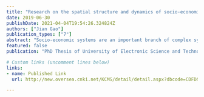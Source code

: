 ```yaml
---
title: "Research on the spatial structure and dynamics of socio-economic systems"
date: 2019-06-30
publishDate: 2021-04-04T19:54:26.324824Z
authors: ["Jian Gao"]
publication_types: ["7"]
abstract: "Socio-economic systems are an important branch of complex systems, which involves the complex interactions between people's economic activities and the social environment in which they live. With the constant change of cognition and behavior, people's subjective decision-making process greatly affects the operation of socio-economic systems. To accurately and timely perceive socioeconomic situation and to reveal and understand the law of socioeconomic development have great theoretical and practical values. Revealing the status of socioeconomic development in many aspects and predicting the development trends with desirable accuracy can greatly help to guide socioeconomic decision-making. Uncovering the socioeconomic behavioral patterns of individuals can contribute to gradually realizing predictive management. Quantifying the macro socioeconomic structure can help to explore the path of economic development. How to effectively analyze the structure and evolution of socio-economic systems is an important scientific issue in the interdisciplinary research field, and it has recently received great attention from many related disciplines including computer science, network science, complexity science, statistical physics and socioeconomics."
featured: false
publication: "PhD Thesis of University of Electronic Science and Technology of China, 2019"

# Custom links (uncomment lines below)
links:
- name: Published Link
  url: http://new.oversea.cnki.net/KCMS/detail/detail.aspx?dbcode=CDFD&dbname=CDFDTEMP&filename=1019851565.nh&uid=WEEvREcwSlJHSldRa1FhdXNzY2Z1OVR2Zlp1U3c5WE45N0F6SFJ6TWwxQT0=$9A4hF_YAuvQ5obgVAqNKPCYcEjKensW4IQMovwHtwkF4VYPoHbKxJw!!&v=MDY2NTNpN2xVN3JKVkYyNkY3dTlIOVRLcXBFYlBJUjhlWDFMdXhZUzdEaDFUM3FUcldNMUZyQ1VSN3FmWnVadEY=

---
```


